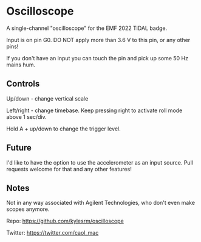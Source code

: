 # Oscilloscope

A single-channel "oscilloscope" for the EMF 2022 TiDAL badge. 

Input is on pin G0. DO NOT apply more than 3.6 V to this pin, or any other pins!

If you don't have an input you can touch the pin and pick up some 50 Hz mains hum.

## Controls

Up/down - change vertical scale

Left/right - change timebase. Keep pressing right to activate roll mode above 1 sec/div.

Hold A + up/down to change the trigger level.

## Future

I'd like to have the option to use the accelerometer as an input source. Pull requests welcome for that and any other features!

## Notes

Not in any way associated with Agilent Technologies, who don't even make scopes anymore.

Repo: https://github.com/kylesrm/oscilloscope

Twitter: https://twitter.com/caol_mac